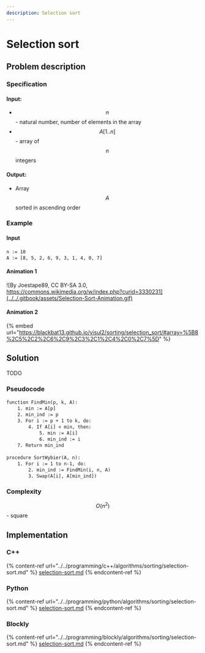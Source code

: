 ```yaml
---
description: Selection sort
---
```


# Selection sort

## Problem description

<!-- TODO -->

### Specification

#### Input:

* $$n$$ - natural number, number of elements in the array
* $$A[1..n]$$ - array of $$n$$ integers

#### Output:

* Array $$A$$ sorted in ascending order 

### Example

#### Input

```
n := 10
A := [8, 5, 2, 6, 9, 3, 1, 4, 0, 7]
```

#### Animation 1

![By Joestape89, CC BY-SA 3.0, https://commons.wikimedia.org/w/index.php?curid=3330231](../../.gitbook/assets/Selection-Sort-Animation.gif)

#### Animation 2

{% embed url="https://blackbat13.github.io/visul2/sorting/selection_sort/#array=%5B8%2C5%2C2%2C6%2C9%2C3%2C1%2C4%2C0%2C7%5D" %}

## Solution

TODO

### Pseudocode

```
function FindMin(p, k, A):
    1. min := A[p]
    2. min_ind := p
    3. For i := p + 1 to k, do:
        4. If A[i] < min, then:
            5. min := A[i]
            6. min_ind := i
    7. Return min_ind

procedure SortWybier(A, n):
    1. For i := 1 to n-1, do:
        2. min_ind := FindMin(i, n, A)
        3. Swap(A[i], A[min_ind])
```

### Complexity

$$O(n^2)$$ - square

## Implementation

### C++

{% content-ref url="../../programming/c++/algorithms/sorting/selection-sort.md" %}
[selection-sort.md](../../programming/c++/algorithms/sorting/selection-sort.md)
{% endcontent-ref %}

### Python

{% content-ref url="../../programming/python/algorithms/sorting/selection-sort.md" %}
[selection-sort.md](../../programming/python/algorithms/sorting/selection-sort.md)
{% endcontent-ref %}

### Blockly

{% content-ref url="../../programming/blockly/algorithms/sorting/selection-sort.md" %}
[selection-sort.md](../../programming/blockly/algorithms/sorting/selection-sort.md)
{% endcontent-ref %}
